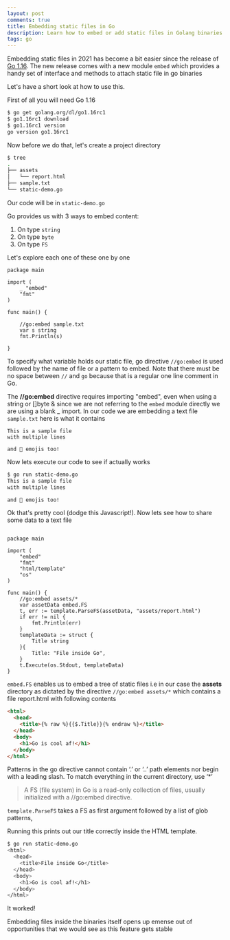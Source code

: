```yaml
---
layout: post
comments: true
title: Embedding static files in Go
description: Learn how to embed or add static files in Golang binaries using the embed package
tags: go
---
```


Embedding static files in 2021 has become a bit easier since the release of [Go 1.16](https://golang.org/dl/#unstable). The new release comes with a new module `embed` which provides a handy set of interface and methods to attach static file in go binaries

Let's have a short look at how to use this.

First of all you will need Go 1.16

```bash
$ go get golang.org/dl/go1.16rc1
$ go1.16rc1 download
$ go1.16rc1 version
go version go1.16rc1
```

Now before we do that, let's create a project directory

```bash
$ tree
.
├── assets
│   └── report.html
├── sample.txt
└── static-demo.go

```

Our code will be in `static-demo.go`

Go provides us with 3 ways to embed content:

1. On type `string`
2. On type `byte`
3. On type `FS`

Let's explore each one of these one by one

```golang
package main

import (
	_ "embed"
	"fmt"
)

func main() {

    //go:embed sample.txt
    var s string
    fmt.Println(s)

}
```

To specify what variable holds our static file, go directive `//go:embed` is used followed by the name of file or a pattern to embed. Note that there must be no space between `//` and `go` because that is a regular one line comment in Go.

The **//go:embed** directive requires importing "embed", even when using a
string or []byte & since we are not referring to the `embed` module directly we are using a blank _ import.
In our code we are embedding a text file `sample.txt` here is what it contains

```
This is a sample file
with multiple lines

and 🐧️ emojis too!
```

Now lets execute our code to see if actually works

```bash
$ go run static-demo.go
This is a sample file
with multiple lines

and 🐧️ emojis too!

```

Ok that's pretty cool (dodge this Javascript!). Now lets see how to share some data to a text file

```golang

package main

import (
	"embed"
	"fmt"
	"html/template"
	"os"
)

func main() {
	//go:embed assets/*
	var assetData embed.FS
	t, err := template.ParseFS(assetData, "assets/report.html")
	if err != nil {
		fmt.Println(err)
	}
	templateData := struct {
		Title string
	}{
		Title: "File inside Go",
	}
	t.Execute(os.Stdout, templateData)
}

```

`embed.FS` enables us to embed a tree of static files i.e in our case the **assets** directory as dictated by the directive `//go:embed assets/*` which contains a file report.html with following contents

```html
<html>
  <head>
    <title>{% raw %}{{$.Title}}{% endraw %}</title>
  </head>
  <body>
    <h1>Go is cool af!</h1>
  </body>
</html>
```

Patterns in the go directive cannot contain ‘.’ or ‘..’ path elements nor begin with a leading slash. To match everything in the current directory, use ‘*’

> A FS (file system) in Go is a read-only collection of files, usually initialized with a //go:embed directive.

`template.ParseFS` takes a FS as first argument followed by a list of glob patterns, 

Running this prints out our title correctly inside the HTML template.

```bash
$ go run static-demo.go 
<html>
  <head>
    <title>File inside Go</title>
  </head>
  <body>
    <h1>Go is cool af!</h1>
  </body>
</html>

```

It worked!

Embedding files inside the binaries itself opens up emense out of opportunities that we would see as this feature gets stable 

